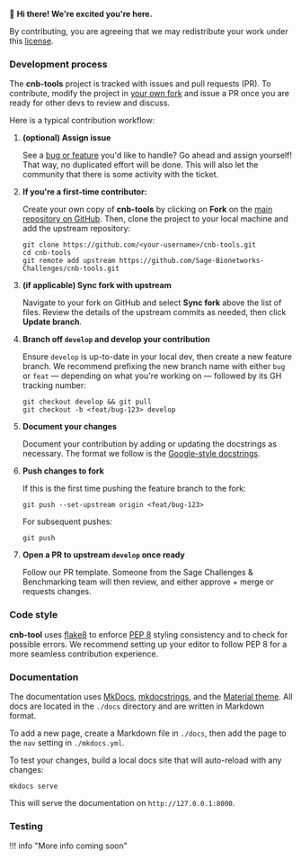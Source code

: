 👋 **Hi there! We're excited you're here.**

By contributing, you are agreeing that we may redistribute your work
under this [license].

### Development process

The **cnb-tools** project is tracked with issues and pull requests
(PR). To contribute, modify the project in [your own fork] and issue
a PR once you are ready for other devs to review and discuss.

Here is a typical contribution workflow:

1. **(optional) Assign issue**

    See a [bug or feature] you'd like to handle? Go ahead and assign
    yourself!  That way, no duplicated effort will be done.  This will
    also let the community that there is some activity with the
    ticket.

2. **If you're a first-time contributor:**

    Create your own copy of **cnb-tools** by clicking on **Fork** on
    the [main repository on GitHub]. Then, clone the project to your
    local machine and add the upstream repository:

    ```
    git clone https://github.com/<your-username>/cnb-tools.git
    cd cnb-tools
    git remote add upstream https://github.com/Sage-Bionetworks-Challenges/cnb-tools.git
    ```

3. **(if applicable) Sync fork with upstream**

    Navigate to your fork on GitHub and select **Sync fork** above
    the list of files.  Review the details of the upstream commits
    as needed, then click **Update branch**.

4. **Branch off `develop` and develop your contribution**

    Ensure `develop` is up-to-date in your local dev, then create
    a new feature branch. We recommend prefixing the new branch name
    with either `bug` or `feat` — depending on what you're working
    on — followed by its GH tracking number:

    ```
    git checkout develop && git pull
    git checkout -b <feat/bug-123> develop
    ```

5. **Document your changes**

    Document your contribution by adding or updating the docstrings as
    necessary. The format we follow is the [Google-style docstrings].

6. **Push changes to fork**

    If this is the first time pushing the feature branch to the fork:

    ```
    git push --set-upstream origin <feat/bug-123>
    ```

    For subsequent pushes:

    ```
    git push
    ```

7. **Open a PR to upstream `develop` once ready**

    Follow our PR template.  Someone from the Sage Challenges &
    Benchmarking team will then review, and either approve + merge
    or requests changes.

### Code style

**cnb-tool** uses [flake8] to enforce [PEP 8] styling consistency and
to check for possible errors. We recommend setting up your editor to
follow PEP 8 for a more seamless contribution experience.

### Documentation

The documentation uses [MkDocs], [mkdocstrings], and the [Material theme]. 
All docs are located in the `./docs` directory and are written in Markdown
format.

To add a new page, create a Markdown file in `./docs`, then add the page
to the `nav` setting in `./mkdocs.yml`.

To test your changes, build a local docs site that will auto-reload with
any changes:

```
mkdocs serve
```

This will serve the documentation on `http://127.0.0.1:8000`.


### Testing

!!! info "More info coming soon"


[license]: https://github.com/Sage-Bionetworks-Challenges/cnb-tools/blob/main/LICENSE
[your own fork]: https://docs.github.com/en/get-started/quickstart/fork-a-repo
[bug or feature]: https://github.com/Sage-Bionetworks-Challenges/cnb-tools/issues
[main repository on GitHub]: https://github.com/Sage-Bionetworks-Challenges/cnb-tools
[Google-style docstrings]: https://google.github.io/styleguide/pyguide.html
[flake8]: https://pypi.org/project/flake8/
[PEP 8]: https://peps.python.org/pep-0008/
[MKDocs]: https://www.mkdocs.org/
[mkdocstrings]: https://mkdocstrings.github.io/
[Material theme]: https://squidfunk.github.io/mkdocs-material/
